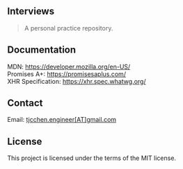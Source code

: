 ## Interviews
> A personal practice repository.

## Documentation
MDN: https://developer.mozilla.org/en-US/  
Promises A+: https://promisesaplus.com/  
XHR Specification: https://xhr.spec.whatwg.org/

## Contact
Email: <a href="mailto:tjcchen.engineer@gmail.com">tjcchen.engineer[AT]gmail.com</a>

## License
This project is licensed under the terms of the MIT license.
